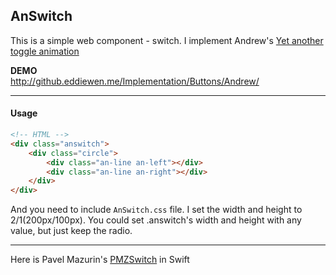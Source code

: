 ## AnSwitch
This is a simple web component - switch. I implement Andrew's [Yet another toggle animation](https://dribbble.com/shots/2309834-Yet-another-toggle-animation)

__DEMO__  
<http://github.eddiewen.me/Implementation/Buttons/Andrew/>

----

#### Usage
~~~html
<!-- HTML -->
<div class="answitch">
	<div class="circle">
		<div class="an-line an-left"></div>
		<div class="an-line an-right"></div>
	</div>
</div>
~~~
And you need to include `AnSwitch.css` file. I set the width and height to 2/1(200px/100px). You could set .answitch's width and height with any value, but just keep the radio.

----
Here is Pavel Mazurin's [PMZSwitch](https://github.com/kovpas/PMZSwitch) in Swift